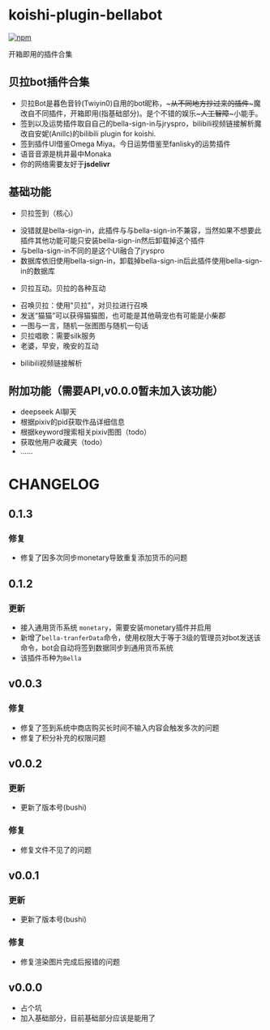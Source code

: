 # koishi-plugin-bellabot

[![npm](https://img.shields.io/npm/v/koishi-plugin-bellabot?style=flat-square)](https://www.npmjs.com/package/koishi-plugin-bellabot)

开箱即用的插件合集

## 贝拉bot插件合集
* 贝拉Bot是暮色音铃(Twiyin0)自用的bot昵称，~~~从不同地方抄过来的插件~~~魔改自不同插件，开箱即用(指基础部分)。是个不错的娱乐~~~人工智障~~~小能手。
* 签到以及运势插件取自自己的bella-sign-in与jryspro，bilibili视频链接解析魔改自安妮(Anillc)的bilibili plugin for koishi.
* 签到插件UI借鉴Omega Miya。今日运势借鉴至fanlisky的运势插件
* 语音音源是桃井最中Monaka
* 你的网络需要友好于**jsdelivr**

## 基础功能
* 贝拉签到（核心）
- 没错就是bella-sign-in，此插件与与bella-sign-in不兼容，当然如果不想要此插件其他功能可能只安装bella-sign-in然后卸载掉这个插件
- 与bella-sign-in不同的是这个UI融合了jryspro
- 数据库依旧使用bella-sign-in，卸载掉bella-sign-in后此插件使用bella-sign-in的数据库

* 贝拉互动。贝拉的各种互动
- 召唤贝拉：使用"贝拉"，对贝拉进行召唤
- 发送“猫猫”可以获得猫猫图，也可能是其他萌宠也有可能是小柴郡
- 一图与一言，随机一张图图与随机一句话
- 贝拉唱歌：需要silk服务
- 老婆，早安，晚安的互动

* bilibili视频链接解析

## 附加功能（需要API,v0.0.0暂未加入该功能）
* deepseek AI聊天
* 根据pixiv的pid获取作品详细信息
* 根据keyword搜索相关pixiv图图（todo）
* 获取他用户收藏夹（todo）
* ......


# CHANGELOG

## 0.1.3
### 修复
* 修复了因多次同步monetary导致重复添加货币的问题

## 0.1.2
### 更新
* 接入通用货币系统 `monetary`，需要安装monetary插件并启用
* 新增了`bella-tranferData`命令，使用权限大于等于3级的管理员对bot发送该命令，bot会自动将签到数据同步到通用货币系统
* 该插件币种为`Bella`

## v0.0.3
### 修复
* 修复了签到系统中商店购买长时间不输入内容会触发多次的问题
* 修复了积分补充的权限问题

## v0.0.2
### 更新
* 更新了版本号(bushi)

### 修复
* 修复文件不见了的问题

## v0.0.1
### 更新
* 更新了版本号(bushi)

### 修复
* 修复渲染图片完成后报错的问题


## v0.0.0
* 占个坑
* 加入基础部分，目前基础部分应该是能用了
